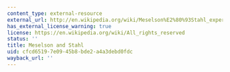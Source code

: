 ```yaml
---
content_type: external-resource
external_url: http://en.wikipedia.org/wiki/Meselson%E2%80%93Stahl_experiment
has_external_license_warning: true
license: https://en.wikipedia.org/wiki/All_rights_reserved
status: ''
title: Meselson and Stahl
uid: cfcd6519-7e09-45b8-bde2-a4a3debd0fdc
wayback_url: ''
---
```

